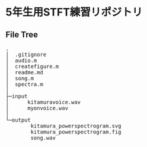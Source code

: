 # 5年生用STFT練習リポジトリ
## File Tree
<pre>
.
│  .gitignore
│  audio.m
│  createfigure.m
│  readme.md
│  song.m
│  spectra.m
│
├─input
│      kitamuravoice.wav
│      myonvoice.wav
│
└─output
        kitamura_powerspectrogram.svg
        kitamura_powerspectrogram.fig        
        song.wav
</pre>
